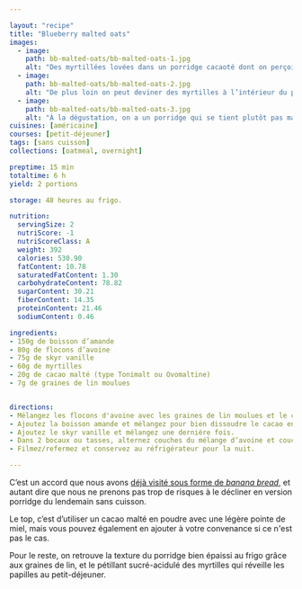 ```yaml
---

layout: "recipe"
title: "Blueberry malted oats"
images:
  - image:
    path: bb-malted-oats/bb-malted-oats-1.jpg
    alt: "Des myrtillées lovées dans un porridge cacaoté dont on perçoit encore bien les flocons, ce qui promet une belle texture."
  - image:
    path: bb-malted-oats/bb-malted-oats-2.jpg
    alt: "De plus loin on peut deviner des myrtilles à l’intérieur du porridge."
  - image:
    path: bb-malted-oats/bb-malted-oats-3.jpg
    alt: "À la dégustation, on a un porridge qui se tient plutôt pas mal grâce au skyr et graines de lin moulues. C’est un vaisseau tout doux et moelleux pour des myrtilles bien pétillantes."
cuisines: [américaine]
courses: [petit-déjeuner]
tags: [sans cuisson]
collections: [oatmeal, overnight]

preptime: 15 min
totaltime: 6 h
yield: 2 portions

storage: 48 heures au frigo.

nutrition:
  servingSize: 2
  nutriScore: -1
  nutriScoreClass: A
  weight: 392
  calories: 530.90
  fatContent: 10.78
  saturatedFatContent: 1.30
  carbohydrateContent: 78.82
  sugarContent: 30.21
  fiberContent: 14.35
  proteinContent: 21.46
  sodiumContent: 0.46

ingredients:
- 150g de boisson d’amande
- 80g de flocons d’avoine
- 75g de skyr vanille 
- 60g de myrtilles
- 20g de cacao malté (type Tonimalt ou Ovomaltine)
- 7g de graines de lin moulues


directions:
- Mélangez les flocons d'avoine avec les graines de lin moulues et le cacao. Mélangez. 
- Ajoutez la boisson amande et mélangez pour bien dissoudre le cacao en poudre.
- Ajoutez le skyr vanille et mélangez une dernière fois.
- Dans 2 bocaux ou tasses, alternez couches du mélange d’avoine et couches de myrtilles jusqu’à épuisement des ingrédients.
- Filmez/refermez et conservez au réfrigérateur pour la nuit. 

---
```


C’est un accord que nous avons [déjà visité sous forme de <i lang="en">banana bread</i>](bb-malted-bread.html), et autant dire que nous ne prenons pas trop de risques à le décliner en version porridge du lendemain sans cuisson.

Le top, c’est d’utiliser un cacao malté en poudre avec une légère pointe de miel, mais vous pouvez également en ajouter à votre convenance si ce n'est pas le cas.

Pour le reste, on retrouve la texture du porridge bien épaissi au frigo grâce aux graines de lin, et le pétillant sucré-acidulé des myrtilles qui réveille les papilles au petit-déjeuner.